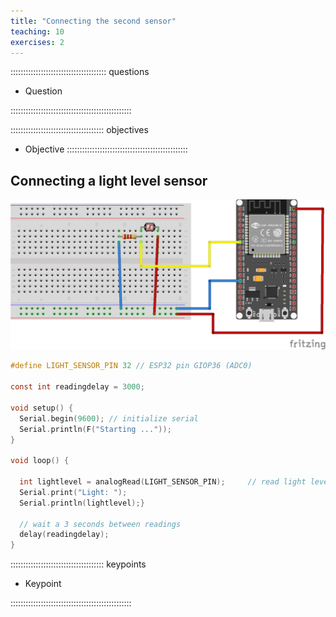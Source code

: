 ```yaml
---
title: "Connecting the second sensor"
teaching: 10
exercises: 2
---
```


:::::::::::::::::::::::::::::::::::::: questions 

- Question

::::::::::::::::::::::::::::::::::::::::::::::::

::::::::::::::::::::::::::::::::::::: objectives

- Objective
::::::::::::::::::::::::::::::::::::::::::::::::

## Connecting a light level sensor

![Light Level with a Light Dependent Resistor (LDR)](fig/LDR.png)

```c
#define LIGHT_SENSOR_PIN 32 // ESP32 pin GIOP36 (ADC0)

const int readingdelay = 3000;

void setup() {
  Serial.begin(9600); // initialize serial
  Serial.println(F("Starting ..."));
}

void loop() {

  int lightlevel = analogRead(LIGHT_SENSOR_PIN);     // read light level
  Serial.print("Light: ");
  Serial.println(lightlevel);}

  // wait a 3 seconds between readings
  delay(readingdelay);
}

```

::::::::::::::::::::::::::::::::::::: keypoints 

- Keypoint

::::::::::::::::::::::::::::::::::::::::::::::::

[r-markdown]: https://rmarkdown.rstudio.com/
